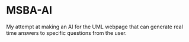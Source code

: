 # MSBA-AI
My attempt at making an AI for the UML webpage that can generate real time answers to specific questions from the user.
